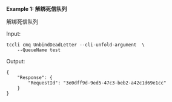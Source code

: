 **Example 1: 解绑死信队列**

解绑死信队列

Input: 

```
tccli cmq UnbindDeadLetter --cli-unfold-argument  \
    --QueueName test
```

Output: 
```
{
    "Response": {
        "RequestId": "3e0dff9d-9ed5-47c3-beb2-a42c1d69e1cc"
    }
}
```

